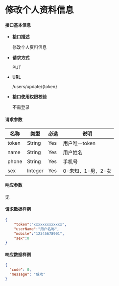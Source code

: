 # 修改个人资料信息

#### **接口基本信息**

* **接口描述**

  修改个人资料信息

* **请求方式**

  PUT

* **URL**

  /users/update/{token}

* **接口使用权限校验**

  不需登录

#### **请求参数**

| 名称 | 类型 | 必选 | 说明 |
| --- | --- | --- | --- |
| token | String | Yes | 用户唯一token |
| name | String | Yes | 用户姓名 |
| phone | String | Yes | 手机号 |
| sex | Integer | Yes | 0-未知，1-男，2-女 |

#### **响应参数**

无



#### **请求数据样例**

```json
{
    "token":"xxxxxxxxxxxxx",
    "userName":"用户名称",
    "mobile":"12345678901",
    "sex":0
}
```

#### **响应数据样例**

```json
{
  "code": 0,
  "message": "成功"
}
```




